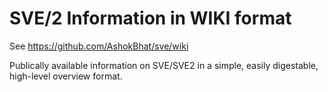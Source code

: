# SVE/2 Information in WIKI format

See https://github.com/AshokBhat/sve/wiki

Publically available information on SVE/SVE2 in a simple, easily digestable, high-level overview format.



